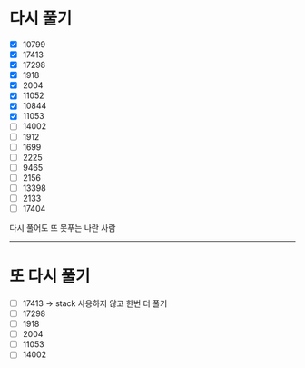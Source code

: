 # 다시 풀기

- [x] 10799
- [x] 17413
- [x] 17298
- [x] 1918 
- [x] 2004
- [x] 11052
- [x] 10844
- [x] 11053
- [ ] 14002
- [ ] 1912
- [ ] 1699
- [ ] 2225
- [ ] 9465
- [ ] 2156
- [ ] 13398
- [ ] 2133
- [ ] 17404

다시 풀어도 또 못푸는 나란 사람

---

# 또 다시 풀기
- [ ] 17413 -> stack 사용하지 않고 한번 더 풀기
- [ ] 17298
- [ ] 1918
- [ ] 2004
- [ ] 11053
- [ ] 14002